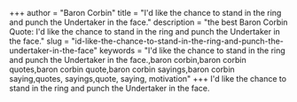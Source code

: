 +++
author = "Baron Corbin"
title = "I'd like the chance to stand in the ring and punch the Undertaker in the face."
description = "the best Baron Corbin Quote: I'd like the chance to stand in the ring and punch the Undertaker in the face."
slug = "id-like-the-chance-to-stand-in-the-ring-and-punch-the-undertaker-in-the-face"
keywords = "I'd like the chance to stand in the ring and punch the Undertaker in the face.,baron corbin,baron corbin quotes,baron corbin quote,baron corbin sayings,baron corbin saying,quotes, sayings,quote, saying, motivation"
+++
I'd like the chance to stand in the ring and punch the Undertaker in the face.
